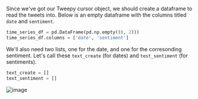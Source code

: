 <!--title={Getting the tweets for the time series dataframe}-->

Since we've got our Tweepy cursor object, we should create a dataframe to read the tweets into. Below is an empty dataframe with the columns titled `date` and `sentiment`. 

```python
time_series_df = pd.DataFrame(pd.np.empty((0, 2)))
time_series_df.columns = ['date', 'sentiment']
```

We'll also need two lists, one for the date, and one for the corresonding sentiment. Let's call these `text_create` (for dates) and `test_sentiment` (for sentiments). 

```python
text_create = []
text_sentiment = []
```

![image](https://images.pexels.com/photos/36983/pexels-photo.jpg?auto=compress&cs=tinysrgb&dpr=1&w=500)